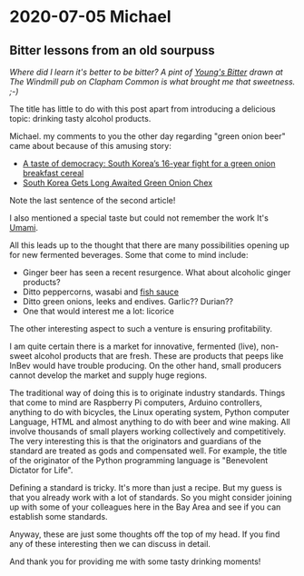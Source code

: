 # 2020-07-05 Michael

## Bitter lessons from an old sourpuss

_Where did I learn it's better to be bitter? A pint of [Young's Bitter]( https://en.wikipedia.org/wiki/Young%27s ) drawn at The Windmill pub on Clapham Common is what brought me that sweetness. ;-)_

The title has little to do with this post apart from introducing a delicious topic: drinking tasty alcohol products.

Michael. my comments to you the other day regarding "green onion beer" came about because of this amusing story:

* [A taste of democracy: South Korea’s 16-year fight for a green onion breakfast cereal]( https://www.reuters.com/article/us-southkorea-cereal/a-taste-of-democracy-south-koreas-16-year-fight-for-a-green-onion-breakfast-cereal-idUSKBN241160 )
* [South Korea Gets Long Awaited Green Onion Chex]( https://www.npr.org/2020/07/05/887386848/south-korea-gets-long-awaited-green-onion-chex )

Note the last sentence of the second article!

I also mentioned a special taste but could not remember the work It's [Umami]( https://en.wikipedia.org/wiki/Umami ).

All this leads up to the thought that there are many possibilities opening up for new fermented beverages. Some that come to mind include:

* Ginger beer has seen a recent resurgence. What about alcoholic ginger products?
* Ditto peppercorns, wasabi and [fish sauce]( https://en.wikipedia.org/wiki/Fish_sauce )
* Ditto green onions, leeks and endives. Garlic?? Durian??
* One that would interest me a lot: licorice

The other interesting aspect to such a venture is ensuring profitability. 

I am quite certain there is a market for innovative, fermented (live), non-sweet alcohol products that are fresh. These are products that peeps like InBev would have trouble producing. On the other hand, small producers cannot develop the market and supply huge regions.

The traditional way of doing this is to originate industry standards. Things that come to mind are Raspberry Pi computers, Arduino controllers, anything to do with bicycles, the Linux operating system, Python computer Language, HTML and almost anything to do with beer and wine making. All involve thousands of small players working collectively and competitively. The very interesting this is that the originators and guardians of the standard are treated as gods and compensated well. For example, the title of the originator of the Python programming language is "Benevolent Dictator for Life".

Defining a standard is tricky. It's more than just a recipe. But my guess is that you already work with a lot of standards. So you might consider joining up with some of your colleagues here in the Bay Area and see if you can establish some standards.

Anyway, these are just some thoughts off the top of my head. If you find any of these interesting then we can discuss in detail.

And thank you for providing me with some tasty drinking moments!

